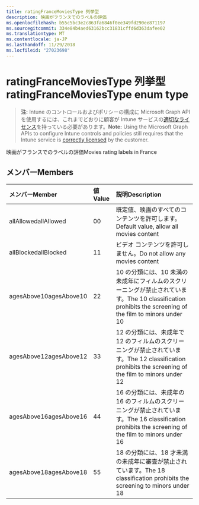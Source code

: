 ```yaml
---
title: ratingFranceMoviesType 列挙型
description: 映画がフランスでのラベルの評価
ms.openlocfilehash: b55c5bc3e2c863fa6846f0ee349fd290ee871197
ms.sourcegitcommit: 334e84b4aed63162bcc31831cffd6d363dafee02
ms.translationtype: MT
ms.contentlocale: ja-JP
ms.lasthandoff: 11/29/2018
ms.locfileid: "27023698"
---
```

# <a name="ratingfrancemoviestype-enum-type"></a><span data-ttu-id="e9117-103">ratingFranceMoviesType 列挙型</span><span class="sxs-lookup"><span data-stu-id="e9117-103">ratingFranceMoviesType enum type</span></span>

> <span data-ttu-id="e9117-104">**注:** Intune のコントロールおよびポリシーの構成に Microsoft Graph API を使用するには、これまでどおりに顧客が Intune サービスの[適切なライセンス](https://go.microsoft.com/fwlink/?linkid=839381)を持っている必要があります。</span><span class="sxs-lookup"><span data-stu-id="e9117-104">**Note:** Using the Microsoft Graph APIs to configure Intune controls and policies still requires that the Intune service is [correctly licensed](https://go.microsoft.com/fwlink/?linkid=839381) by the customer.</span></span>

<span data-ttu-id="e9117-105">映画がフランスでのラベルの評価</span><span class="sxs-lookup"><span data-stu-id="e9117-105">Movies rating labels in France</span></span>
## <a name="members"></a><span data-ttu-id="e9117-106">メンバー</span><span class="sxs-lookup"><span data-stu-id="e9117-106">Members</span></span>
|<span data-ttu-id="e9117-107">メンバー</span><span class="sxs-lookup"><span data-stu-id="e9117-107">Member</span></span>|<span data-ttu-id="e9117-108">値</span><span class="sxs-lookup"><span data-stu-id="e9117-108">Value</span></span>|<span data-ttu-id="e9117-109">説明</span><span class="sxs-lookup"><span data-stu-id="e9117-109">Description</span></span>|
|:---|:---|:---|
|<span data-ttu-id="e9117-110">allAllowed</span><span class="sxs-lookup"><span data-stu-id="e9117-110">allAllowed</span></span>|<span data-ttu-id="e9117-111">0</span><span class="sxs-lookup"><span data-stu-id="e9117-111">0</span></span>|<span data-ttu-id="e9117-112">既定値、映画のすべてのコンテンツを許可します。</span><span class="sxs-lookup"><span data-stu-id="e9117-112">Default value, allow all movies content</span></span>|
|<span data-ttu-id="e9117-113">allBlocked</span><span class="sxs-lookup"><span data-stu-id="e9117-113">allBlocked</span></span>|<span data-ttu-id="e9117-114">1</span><span class="sxs-lookup"><span data-stu-id="e9117-114">1</span></span>|<span data-ttu-id="e9117-115">ビデオ コンテンツを許可しません。</span><span class="sxs-lookup"><span data-stu-id="e9117-115">Do not allow any movies content</span></span>|
|<span data-ttu-id="e9117-116">agesAbove10</span><span class="sxs-lookup"><span data-stu-id="e9117-116">agesAbove10</span></span>|<span data-ttu-id="e9117-117">2</span><span class="sxs-lookup"><span data-stu-id="e9117-117">2</span></span>|<span data-ttu-id="e9117-118">10 の分類には、10 未満の未成年にフィルムのスクリーニングが禁止されています。</span><span class="sxs-lookup"><span data-stu-id="e9117-118">The 10 classification prohibits the screening of the film to minors under 10</span></span>|
|<span data-ttu-id="e9117-119">agesAbove12</span><span class="sxs-lookup"><span data-stu-id="e9117-119">agesAbove12</span></span>|<span data-ttu-id="e9117-120">3</span><span class="sxs-lookup"><span data-stu-id="e9117-120">3</span></span>|<span data-ttu-id="e9117-121">12 の分類には、未成年で 12 のフィルムのスクリーニングが禁止されています。</span><span class="sxs-lookup"><span data-stu-id="e9117-121">The 12 classification prohibits the screening of the film to minors under 12</span></span>|
|<span data-ttu-id="e9117-122">agesAbove16</span><span class="sxs-lookup"><span data-stu-id="e9117-122">agesAbove16</span></span>|<span data-ttu-id="e9117-123">4</span><span class="sxs-lookup"><span data-stu-id="e9117-123">4</span></span>|<span data-ttu-id="e9117-124">16 の分類には、未成年の 16 のフィルムのスクリーニングが禁止されています。</span><span class="sxs-lookup"><span data-stu-id="e9117-124">The 16 classification prohibits the screening of the film to minors under 16</span></span>|
|<span data-ttu-id="e9117-125">agesAbove18</span><span class="sxs-lookup"><span data-stu-id="e9117-125">agesAbove18</span></span>|<span data-ttu-id="e9117-126">5</span><span class="sxs-lookup"><span data-stu-id="e9117-126">5</span></span>|<span data-ttu-id="e9117-127">18 の分類には、18 才未満の未成年に審査が禁止されています。</span><span class="sxs-lookup"><span data-stu-id="e9117-127">The 18 classification prohibits the screening to minors under 18</span></span>|



